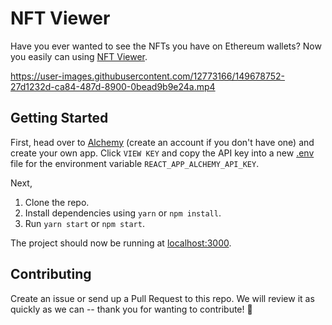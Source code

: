 # NFT Viewer

Have you ever wanted to see the NFTs you have on Ethereum wallets? Now you easily can using [NFT Viewer]().

https://user-images.githubusercontent.com/12773166/149678752-27d1232d-ca84-487d-8900-0bead9b9e24a.mp4

## Getting Started

First, head over to [Alchemy](https://dashboard.alchemyapi.io/) (create an account if you don't have one) and create your own app. Click `VIEW KEY` and copy the API key into a new [.env](./.env.example) file for the environment variable `REACT_APP_ALCHEMY_API_KEY`.

Next,

1. Clone the repo.
1. Install dependencies using `yarn` or `npm install`.
1. Run `yarn start` or `npm start`.

The project should now be running at [localhost:3000](http://localhost:3000).


## Contributing

Create an issue or send up a Pull Request to this repo. We will review it as quickly as we can -- thank you for wanting to contribute! 🚀
